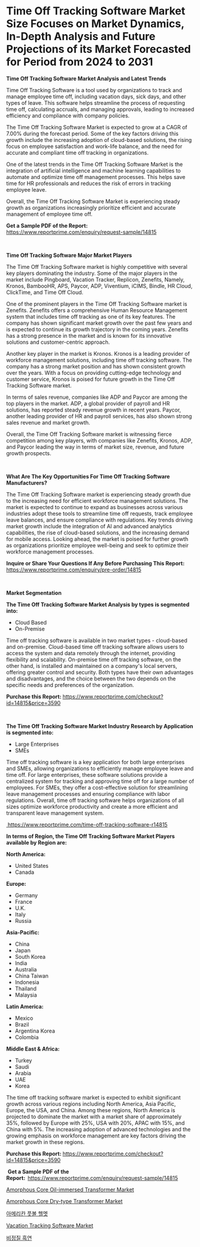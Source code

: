 <p><h1>Time Off Tracking Software Market Size Focuses on Market Dynamics, In-Depth Analysis and Future Projections of its Market Forecasted for Period from 2024 to 2031</h1></p><p><strong>Time Off Tracking Software Market Analysis and Latest Trends</strong></p>
<p><p>Time Off Tracking Software is a tool used by organizations to track and manage employee time off, including vacation days, sick days, and other types of leave. This software helps streamline the process of requesting time off, calculating accruals, and managing approvals, leading to increased efficiency and compliance with company policies.</p><p>The Time Off Tracking Software Market is expected to grow at a CAGR of 7.00% during the forecast period. Some of the key factors driving this growth include the increasing adoption of cloud-based solutions, the rising focus on employee satisfaction and work-life balance, and the need for accurate and compliant time off tracking in organizations.</p><p>One of the latest trends in the Time Off Tracking Software Market is the integration of artificial intelligence and machine learning capabilities to automate and optimize time off management processes. This helps save time for HR professionals and reduces the risk of errors in tracking employee leave.</p><p>Overall, the Time Off Tracking Software Market is experiencing steady growth as organizations increasingly prioritize efficient and accurate management of employee time off.</p></p>
<p><strong>Get a Sample PDF of the Report:&nbsp;</strong> <a href="https://www.reportprime.com/enquiry/request-sample/14815">https://www.reportprime.com/enquiry/request-sample/14815</a></p>
<p>&nbsp;</p>
<p><strong>Time Off Tracking Software Major Market Players</strong></p>
<p><p>The Time Off Tracking Software market is highly competitive with several key players dominating the industry. Some of the major players in the market include Pingboard, Vacation Tracker, Replicon, Zenefits, Namely, Kronos, BambooHR, APS, Paycor, ADP, Viventium, iCIMS, Bindle, HR Cloud, ClickTime, and Time Off Cloud.</p><p>One of the prominent players in the Time Off Tracking Software market is Zenefits. Zenefits offers a comprehensive Human Resource Management system that includes time off tracking as one of its key features. The company has shown significant market growth over the past few years and is expected to continue its growth trajectory in the coming years. Zenefits has a strong presence in the market and is known for its innovative solutions and customer-centric approach.</p><p>Another key player in the market is Kronos. Kronos is a leading provider of workforce management solutions, including time off tracking software. The company has a strong market position and has shown consistent growth over the years. With a focus on providing cutting-edge technology and customer service, Kronos is poised for future growth in the Time Off Tracking Software market.</p><p>In terms of sales revenue, companies like ADP and Paycor are among the top players in the market. ADP, a global provider of payroll and HR solutions, has reported steady revenue growth in recent years. Paycor, another leading provider of HR and payroll services, has also shown strong sales revenue and market growth.</p><p>Overall, the Time Off Tracking Software market is witnessing fierce competition among key players, with companies like Zenefits, Kronos, ADP, and Paycor leading the way in terms of market size, revenue, and future growth prospects.</p></p>
<p>&nbsp;</p>
<p><strong>What Are The Key Opportunities For Time Off Tracking Software Manufacturers?</strong></p>
<p><p>The Time Off Tracking Software market is experiencing steady growth due to the increasing need for efficient workforce management solutions. The market is expected to continue to expand as businesses across various industries adopt these tools to streamline time off requests, track employee leave balances, and ensure compliance with regulations. Key trends driving market growth include the integration of AI and advanced analytics capabilities, the rise of cloud-based solutions, and the increasing demand for mobile access. Looking ahead, the market is poised for further growth as organizations prioritize employee well-being and seek to optimize their workforce management processes.</p></p>
<p><strong>Inquire or Share Your Questions If Any Before Purchasing This Report:</strong> <a href="https://www.reportprime.com/enquiry/pre-order/14815">https://www.reportprime.com/enquiry/pre-order/14815</a></p>
<p>&nbsp;</p>
<p><strong>Market Segmentation</strong></p>
<p><strong>The Time Off Tracking Software Market Analysis by types is segmented into:</strong></p>
<p><ul><li>Cloud Based</li><li>On-Premise</li></ul></p>
<p><p>Time off tracking software is available in two market types - cloud-based and on-premise. Cloud-based time off tracking software allows users to access the system and data remotely through the internet, providing flexibility and scalability. On-premise time off tracking software, on the other hand, is installed and maintained on a company's local servers, offering greater control and security. Both types have their own advantages and disadvantages, and the choice between the two depends on the specific needs and preferences of the organization.</p></p>
<p><strong>Purchase this Report:&nbsp;</strong><a href="https://www.reportprime.com/checkout?id=14815&price=3590">https://www.reportprime.com/checkout?id=14815&price=3590</a></p>
<p>&nbsp;</p>
<p><strong>The Time Off Tracking Software Market Industry Research by Application is segmented into:</strong></p>
<p><ul><li>Large Enterprises</li><li>SMEs</li></ul></p>
<p><p>Time off tracking software is a key application for both large enterprises and SMEs, allowing organizations to efficiently manage employee leave and time off. For large enterprises, these software solutions provide a centralized system for tracking and approving time off for a large number of employees. For SMEs, they offer a cost-effective solution for streamlining leave management processes and ensuring compliance with labor regulations. Overall, time off tracking software helps organizations of all sizes optimize workforce productivity and create a more efficient and transparent leave management system.</p></p>
<p><a href="https://www.reportprime.com/time-off-tracking-software-r14815">&nbsp;https://www.reportprime.com/time-off-tracking-software-r14815</a></p>
<p><strong>In terms of Region, the Time Off Tracking Software Market Players available by Region are:</strong></p>
<p>
    <p> <strong> North America: </strong>
        <ul>
            <li>United States</li>
            <li>Canada</li>
        </ul>
        </p> 
    <p> <strong> Europe: </strong>
        <ul>
            <li>Germany</li>
            <li>France</li>
            <li>U.K.</li>
            <li>Italy</li>
            <li>Russia</li>
        </ul>
        </p> 
    <p> <strong> Asia-Pacific: </strong>
        <ul>
            <li>China</li>
            <li>Japan</li>
            <li>South Korea</li>
            <li>India</li>
            <li>Australia</li>
            <li>China Taiwan</li>
            <li>Indonesia</li>
            <li>Thailand</li>
            <li>Malaysia</li>
        </ul>
        </p> 
    <p> <strong> Latin America: </strong>
        <ul>
            <li>Mexico</li>
            <li>Brazil</li>
            <li>Argentina Korea</li>
            <li>Colombia</li>
        </ul>
        </p> 
    <p> <strong> Middle East & Africa: </strong>
        <ul>
            <li>Turkey</li>
            <li>Saudi</li>
            <li>Arabia</li>
            <li>UAE</li>
            <li>Korea</li>
        </ul>
    </p>
    </p>
<p><p>The time off tracking software market is expected to exhibit significant growth across various regions including North America, Asia Pacific, Europe, the USA, and China. Among these regions, North America is projected to dominate the market with a market share of approximately 35%, followed by Europe with 25%, USA with 20%, APAC with 15%, and China with 5%. The increasing adoption of advanced technologies and the growing emphasis on workforce management are key factors driving the market growth in these regions.</p></p>
<p><strong>Purchase this Report: </strong><a href="https://www.reportprime.com/checkout?id=14815&price=3590">https://www.reportprime.com/checkout?id=14815&price=3590</a></p>
<p>&nbsp;<strong>Get a Sample PDF of the Report:&nbsp;&nbsp;</strong><a href="https://www.reportprime.com/enquiry/request-sample/14815">https://www.reportprime.com/enquiry/request-sample/14815</a></p>
<p><strong></strong></p>
<p><p><a href="https://medium.com/@ruhinayunsa/amorphous-core-oil-immersed-transformer-market-a-global-and-regional-analysis-2024-2031-5bd4f530490d">Amorphous Core Oil-immersed Transformer Market</a></p><p><a href="https://medium.com/@ruhinayunsa/global-amorphous-core-dry-type-transformer-market-by-product-type-by-application-by-region-and-b702269a2335">Amorphous Core Dry-type Transformer Market</a></p><p><a href="https://medium.com/@nadya06yasmine_979/%EB%AF%B8%EA%B5%AD-%EC%B6%95%EA%B5%AC-%ED%97%AC%EB%A9%A7-%EC%8B%9C%EC%9E%A5-%EC%A0%90%EC%9C%A0%EC%9C%A8-%EB%B0%8F-%EC%8B%A0%EA%B7%9C-%ED%8A%B8%EB%A0%8C%EB%93%9C-%EB%B6%84%EC%84%9D-%EC%9C%A0%ED%98%95-%EC%9D%91%EC%9A%A9-%EC%B5%9C%EC%A2%85-%EC%82%AC%EC%9A%A9-%EB%B0%8F-2024%EB%85%84%EB%B6%80%ED%84%B0-2031%EB%85%84%EA%B9%8C%EC%A7%80%EC%9D%98-%EC%98%88%EC%B8%A1%EC%9D%84-%ED%86%B5%ED%95%B4-1dc82a2a6c55">아메리칸 풋볼 헬멧</a></p><p><a href="https://github.com/bmorecock/Market-Research-Report-List-4/blob/main/vacation-tracking-software-market.md">Vacation Tracking Software Market</a></p><p><a href="https://medium.com/@nadya06yasmine_979/%EA%B8%80%EB%A1%9C%EB%B2%8C-%EB%B9%84%EC%A0%95%EC%A0%95-%ED%9D%91%EC%97%B0-%EC%8B%9C%EC%9E%A5-%EC%A0%9C%ED%92%88-%EC%9C%A0%ED%98%95-%EC%9D%91%EC%9A%A9-%EB%B6%84%EC%95%BC-%EC%A7%80%EC%97%AD-%EB%B0%8F-%ED%9A%8C%EC%82%AC%EB%B3%84-%EC%82%B0%EC%97%85-%EC%84%B8%EA%B7%B8%EB%A8%BC%ED%8A%B8-%EC%A0%84%EB%A7%9D-%EC%8B%9C%EC%9E%A5-%ED%8F%89%EA%B0%80-%EA%B2%BD%EC%9F%81-%EC%8B%9C%EB%82%98%EB%A6%AC%EC%98%A4-%ED%8A%B8%EB%A0%8C%EB%93%9C-%EB%B0%8F-%EC%98%88%EC%B8%A1-2024-2031-47ab9435a378">비정질 흑연</a></p></p>